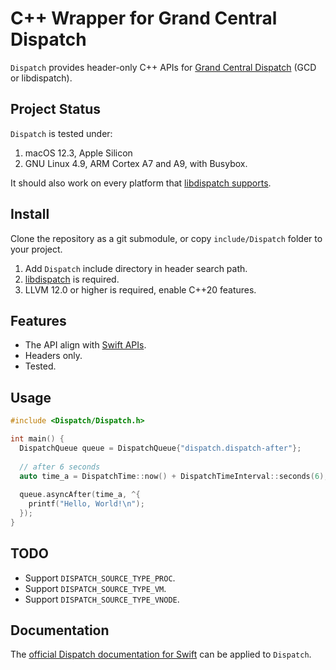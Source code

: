 # C++ Wrapper for Grand Central Dispatch

`Dispatch` provides header-only C++ APIs for [Grand Central Dispatch](https://github.com/apple/swift-corelibs-libdispatch)  (GCD or libdispatch).

## Project Status

`Dispatch` is tested under:

1. macOS 12.3, Apple Silicon
2. GNU Linux 4.9, ARM Cortex A7 and A9, with Busybox.

It should also work on every platform that [libdispatch supports](https://github.com/apple/swift-corelibs-libdispatch/blob/main/INSTALL.md). 

## Install

Clone the repository as a git submodule, or copy `include/Dispatch` folder to your project. 

1. Add `Dispatch` include directory in header search path.
2. [libdispatch](https://github.com/apple/swift-corelibs-libdispatch/) is required.
3. LLVM 12.0 or higher is required, enable C++20 features.

## Features

- The API align with [Swift APIs](https://github.com/apple/swift-corelibs-libdispatch/tree/main/src/swift).
- Headers only.
- Tested.

## Usage

```c++
#include <Dispatch/Dispatch.h>

int main() {
  DispatchQueue queue = DispatchQueue{"dispatch.dispatch-after"};
  
  // after 6 seconds
  auto time_a = DispatchTime::now() + DispatchTimeInterval::seconds(6);
  
  queue.asyncAfter(time_a, ^{
    printf("Hello, World!\n");
  });
}
```

## TODO

- Support `DISPATCH_SOURCE_TYPE_PROC`.
- Support `DISPATCH_SOURCE_TYPE_VM`.
- Support `DISPATCH_SOURCE_TYPE_VNODE`.

## Documentation

The [official Dispatch documentation for Swift](https://developer.apple.com/documentation/dispatch) can be applied to `Dispatch`.
